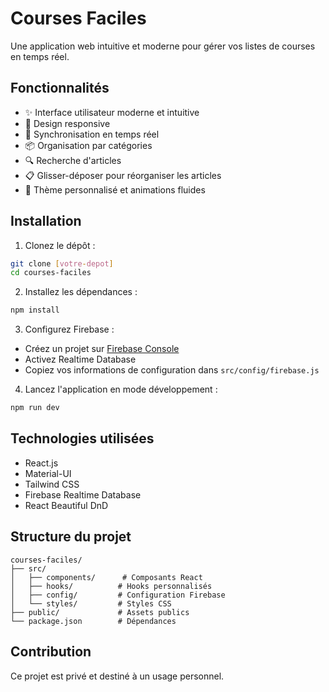 # Courses Faciles

Une application web intuitive et moderne pour gérer vos listes de courses en temps réel.

## Fonctionnalités

- ✨ Interface utilisateur moderne et intuitive
- 📱 Design responsive
- 🔄 Synchronisation en temps réel
- 📦 Organisation par catégories
- 🔍 Recherche d'articles
- 📋 Glisser-déposer pour réorganiser les articles
- 🎨 Thème personnalisé et animations fluides

## Installation

1. Clonez le dépôt :
```bash
git clone [votre-depot]
cd courses-faciles
```

2. Installez les dépendances :
```bash
npm install
```

3. Configurez Firebase :
- Créez un projet sur [Firebase Console](https://console.firebase.google.com/)
- Activez Realtime Database
- Copiez vos informations de configuration dans `src/config/firebase.js`

4. Lancez l'application en mode développement :
```bash
npm run dev
```

## Technologies utilisées

- React.js
- Material-UI
- Tailwind CSS
- Firebase Realtime Database
- React Beautiful DnD

## Structure du projet

```
courses-faciles/
├── src/
│   ├── components/      # Composants React
│   ├── hooks/          # Hooks personnalisés
│   ├── config/         # Configuration Firebase
│   └── styles/         # Styles CSS
├── public/             # Assets publics
└── package.json        # Dépendances
```

## Contribution

Ce projet est privé et destiné à un usage personnel.
